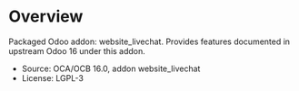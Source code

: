 # Overview

Packaged Odoo addon: website_livechat. Provides features documented in upstream Odoo 16 under this addon.

- Source: OCA/OCB 16.0, addon website_livechat
- License: LGPL-3

